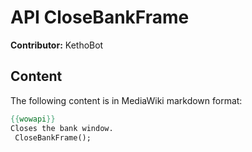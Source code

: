 # API CloseBankFrame

**Contributor:** KethoBot

## Content

The following content is in MediaWiki markdown format:

```mediawiki
{{wowapi}}
Closes the bank window.
 CloseBankFrame();
```